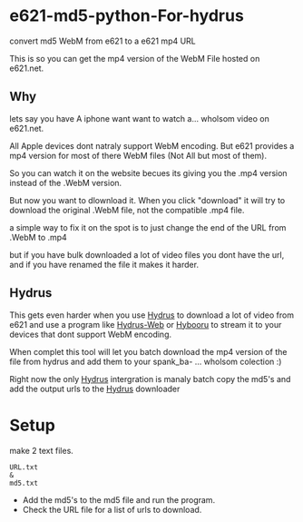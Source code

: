 # e621-md5-python-For-hydrus

 convert md5 WebM from e621 to a e621 mp4 URL

This is so you can get the mp4 version of the WebM File hosted on e621.net.

## Why

lets say you have A iphone want want to watch a... wholsom video on e621.net.

All Apple devices dont natraly support WebM encoding.
But e621 provides a mp4 version for most of there WebM files (Not All but most of them).

So you can watch it on the website becues its giving you the .mp4 version instead of the .WebM version.

But now you want to dlownload it.
When you click "download" it will try to download the original .WebM file, not the compatible .mp4 file.

a simple way to fix it on the spot is to just change the end of the URL from .WebM to .mp4

but if you have bulk downloaded a lot of video files you dont have the url, and if you have renamed the file it makes it harder.

## Hydrus

This gets even harder when you use [Hydrus](https://github.com/hydrusnetwork/hydrus) to download a lot of video from e621 and use a program like [Hydrus-Web](https://github.com/floogulinc/hydrus-web) or [
Hybooru](https://github.com/funmaker/Hybooru) to stream it to your devices that dont support WebM encoding.

When complet this tool will let you batch download the mp4 version of the file from hydrus and add them to your spank_ba- ... wholsom colection :)

Right now the only [Hydrus](https://github.com/hydrusnetwork/hydrus) intergration is manaly batch copy the md5's and add the output urls to the [Hydrus](https://github.com/hydrusnetwork/hydrus) downloader

# Setup

make 2 text files.

```text
URL.txt
&
md5.txt
```

- Add the md5's to the md5 file and run the program.
- Check the URL file for a list of urls to download.
